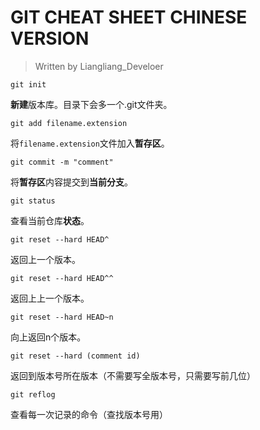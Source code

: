 # GIT CHEAT SHEET CHINESE VERSION

>Written by Liangliang_Develoer

`git init`

**新建**版本库。目录下会多一个.git文件夹。

`git add filename.extension`

将`filename.extension`文件加入**暂存区**。

`git commit -m "comment"`

将**暂存区**内容提交到**当前分支**。

`git status`

查看当前仓库**状态**。

`git reset --hard HEAD^`

返回上一个版本。

`git reset --hard HEAD^^`

返回上上一个版本。

`git reset --hard HEAD~n`

向上返回n个版本。

`git reset --hard (comment id)`

返回到版本号所在版本（不需要写全版本号，只需要写前几位）

`git reflog`

查看每一次记录的命令（查找版本号用）



